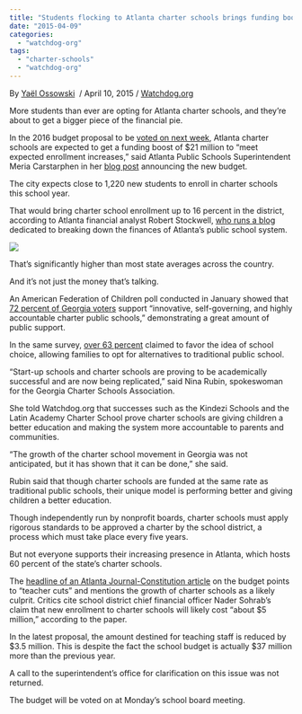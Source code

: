 ```yaml
---
title: "Students flocking to Atlanta charter schools brings funding boost"
date: "2015-04-09"
categories: 
  - "watchdog-org"
tags: 
  - "charter-schools"
  - "watchdog-org"
---
```


By [Yaël Ossowski](http://watchdog.org/author/yael/ "Posts by Yaël Ossowski")  / April 10, 2015 / [Watchdog.org](http://watchdog.org/211269/atlanta-charter-schools/)  
  
More students than ever are opting for Atlanta charter schools, and they’re about to get a bigger piece of the financial pie.

In the 2016 budget proposal to be [voted on next week](http://www.atlantapublicschools.us/cms/lib/GA01000924/Centricity/Domain/12/Budget%20Book%20Draft%2004%2001%2015%20eh%20840.pdf), Atlanta charter schools are expected to get a funding boost of $21 million to “meet expected enrollment increases,” said Atlanta Public Schools Superintendent Meria Carstarphen in her [blog post](http://atlsuper.com/2015/03/03/positioning-the-district-for-a-new-direction/) announcing the new budget.

The city expects close to 1,220 new students to enroll in charter schools this school year.

That would bring charter school enrollment up to 16 percent in the district, according to Atlanta financial analyst Robert Stockwell, [who runs a blog](http://financial-deconstruction.com/2015/02/19/atlanta-public-schools-to-release-fy16-preliminary-budget-proposal-today-general-fund-revenues-at-record-levels/) dedicated to breaking down the finances of Atlanta’s public school system.

![](images/atlantaschools.png)

That’s significantly higher than most state averages across the country.

And it’s not just the money that’s talking.

An American Federation of Children poll conducted in January showed that [72 percent of Georgia voters](http://www.federationforchildren.org/poll-two-three-georgians-support-school-choice/) support “innovative, self-governing, and highly accountable charter public schools,” demonstrating a great amount of public support.

In the same survey, [over 63 percent](http://www.federationforchildren.org/poll-two-three-georgians-support-school-choice/) claimed to favor the idea of school choice, allowing families to opt for alternatives to traditional public school.

“Start-up schools and charter schools are proving to be academically successful and are now being replicated,” said Nina Rubin, spokeswoman for the Georgia Charter Schools Association.

She told Watchdog.org that successes such as the Kindezi Schools and the Latin Academy Charter School prove charter schools are giving children a better education and making the system more accountable to parents and communities.

“The growth of the charter school movement in Georgia was not anticipated, but it has shown that it can be done,” she said.

Rubin said that though charter schools are funded at the same rate as traditional public schools, their unique model is performing better and giving children a better education.

Though independently run by nonprofit boards, charter schools must apply rigorous standards to be approved a charter by the school district, a process which must take place every five years.

But not everyone supports their increasing presence in Atlanta, which hosts 60 percent of the state’s charter schools.

The [headline of an Atlanta Journal-Constitution article](http://www.ajc.com/news/news/local-education/atlanta-schools-may-cut-teachers-as-budget-increas/nkkLD/) on the budget points to “teacher cuts” and mentions the growth of charter schools as a likely culprit. Critics cite school district chief financial officer Nader Sohrab’s claim that new enrollment to charter schools will likely cost “about $5 million,” according to the paper.

In the latest proposal, the amount destined for teaching staff is reduced by $3.5 million. This is despite the fact the school budget is actually $37 million more than the previous year.

A call to the superintendent’s office for clarification on this issue was not returned.

The budget will be voted on at Monday’s school board meeting.

